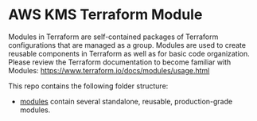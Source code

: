 
# AWS KMS Terraform Module

Modules in Terraform are self-contained packages of Terraform configurations that are managed as a group. Modules are used to create reusable components in Terraform as well as for basic code organization. Please review the Terraform documentation to become familiar with Modules: https://www.terraform.io/docs/modules/usage.html

This repo contains the following folder structure:

* [modules](./modules) contain several standalone, reusable, production-grade modules.
